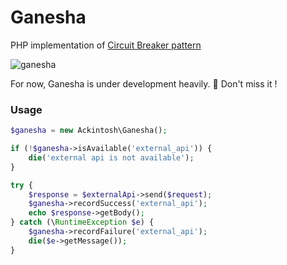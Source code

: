 # Ganesha

PHP implementation of [Circuit Breaker pattern](http://martinfowler.com/bliki/CircuitBreaker.html)

![ganesha](https://dl.dropboxusercontent.com/u/22083548/ganesha.png)

For now, Ganesha is under development heavily. :muscle:
Don't miss it !

### Usage

```php
$ganesha = new Ackintosh\Ganesha();

if (!$ganesha->isAvailable('external_api')) {
    die('external api is not available');
}

try {
    $response = $externalApi->send($request);
    $ganesha->recordSuccess('external_api');
    echo $response->getBody();
} catch (\RuntimeException $e) {
    $ganesha->recordFailure('external_api');
    die($e->getMessage());
}
```